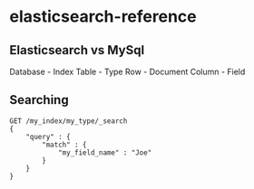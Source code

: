 elasticsearch-reference
=======================

## Elasticsearch vs MySql

Database - Index
Table - Type
Row - Document
Column - Field


## Searching

```
GET /my_index/my_type/_search
{
    "query" : {
        "match" : {
            "my_field_name" : "Joe"
        }
    }
}
```

